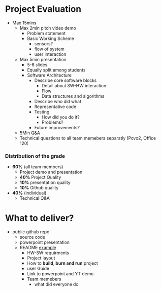 # Project Evaluation

- Max 15mins
  - Max 2min pitch video demo
    - Problem statement
    - Basic Working Scheme
      - sensors?
      - flow of system
      - user interaction
  - Max 5min presentation
    - 5-6 slides
    - Equally split among students
    - Software Architecture
      - Describe core software blocks
        - Detail about SW-HW interaction
        - Flow
        - Data structures and algorithms
      - Describe who did what
      - Representative code
      - Testing
        - How did you do it?
        - Problems?
      - Future improvements?
  - 5Min Q&A
  - Technical questions to all team memebers separatly (Povo2, Office 120)

### Distribution of the grade

- **60%** (all team members)
  - Project demo and presentation
  - **40%** Project Quality
  - **10%** presentation quality
  - **10%** Github quality
- **40%** (individual)
  - Technical Q&A

# What to deliver?

- public github repo
  - source code
  - powerpoint presentation
  - README [example](https://github.com/tinysystems/ImmortalThreads/blob/main/ARTIFACT_EVALUATION.md)
    - HW-SW requirments
    - Project layout
    - How to **build, burn and run** project
    - user Guide
    - Link to powerpoint and YT demo
    - Team memebers
      - what did everyone do